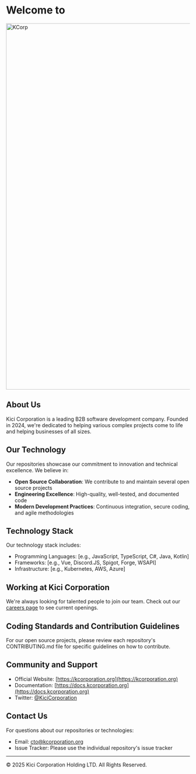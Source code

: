 # Welcome to
<img src="https://i.imgur.com/IM8gWcw.png" alt="KCorp" width="1000"/>

## About Us

 Kici Corporation is a leading B2B software development company. Founded in 2024, we're dedicated to helping various complex projects come to life and helping businesses of all sizes.
 
## Our Technology

Our repositories showcase our commitment to innovation and technical excellence. We believe in:

- **Open Source Collaboration**: We contribute to and maintain several open source projects
- **Engineering Excellence**: High-quality, well-tested, and documented code
- **Modern Development Practices**: Continuous integration, secure coding, and agile methodologies

## Technology Stack

Our technology stack includes:
- Programming Languages: [e.g., JavaScript, TypeScript, C#, Java, Kotlin]
- Frameworks: [e.g., Vue, Discord.JS, Spigot, Forge, WSAPI]
- Infrastructure: [e.g., Kubernetes, AWS, Azure]

## Working at Kici Corporation

We're always looking for talented people to join our team. Check out our [careers page](https://careers.kcorporation.org/) to see current openings.

## Coding Standards and Contribution Guidelines

For our open source projects, please review each repository's CONTRIBUTING.md file for specific guidelines on how to contribute.

## Community and Support

- Official Website: [https://kcorporation.org](https://kcorporation.org)
- Documentation: [https://docs.kcorporation.org](https://docs.kcorporation.org)
- Twitter: [@KiciCorporation](https://twitter.com/kicicorporation)

## Contact Us

For questions about our repositories or technologies:
- Email: cto@kcorporation.org
- Issue Tracker: Please use the individual repository's issue tracker

---

© 2025 Kici Corporation Holding LTD. All Rights Reserved.

